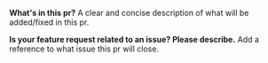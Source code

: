 **What's in this pr?**
A clear and concise description of what will be added/fixed in this pr.

**Is your feature request related to an issue? Please describe.**
Add a reference to what issue this pr will close.
